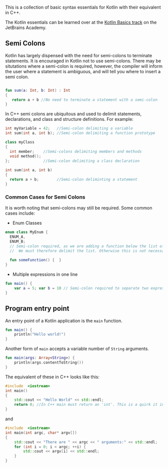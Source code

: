 [//]: # (title: Basic syntax)

This is a collection of basic syntax essentials for Kotlin with their equivalent in C++.

The Kotlin essentials can be learned over at the [Kotlin Basics track](https://hyperskill.org/tracks/18)
on the JetBrains Academy.

## Semi Colons

Kotlin has largely dispensed with the need for semi-colons to terminate statements. It is encouraged in Kotlin not to use semi-colons. There may be situtations where a semi-colon is required, however, the compiler will 
inform the user where a statement is ambiguous, and will tell you where to insert a semi colon.

```kotlin

fun sum(a: Int, b: Int) : Int
{
   return a + b //No need to terminate a statement with a semi-colon
}
```

In C++ semi colons are ubiquitous and used to delimit statements, declarations, and class and structure definitions.
For example:

``` cpp
int myVariable = 42;   //Semi-colon delimiting a variable
int sum(int a, int b); //Semi-colon delimiting a function prototype

class myClass
{
  int member;    //Semi-colons delimiting members and methods
  void method();
};               //Semi-colon delimiting a class declaration
  
int sum(int a, int b)
{ 
  return a + b;        //Semi-colon deliminting a statement
}
```
### Common Cases for Semi Colons
It is worth noting that semi-colons may still be required.
Some common cases include:
- Enum Classes
```kotlin
enum class MyEnum {
  ENUM_A,
  ENUM_B; 
  // Semi-colon required, as we are adding a function below the list of enum values. 
  //  We must therefore delimit the list. Otherwise this is not necessary.
  
  fun someFunction() {  }
}
```
- Multiple expressions in one line
```kotlin
fun main() {
    var a = 5; var b = 10 // Semi-colon required to separate two expressions in one line
}
```

## Program entry point

An entry point of a Kotlin application is the `main` function.

```kotlin
fun main() {
    println("Hello world!")
}
```

Another form of `main` accepts a variable number of `String` arguments. 

```kotlin
fun main(args: Array<String>) {
    println(args.contentToString())
}
```

The equivalent of these in C++ looks like this:

```cpp
#include  <iostream>
int main()
{
	std::cout << "Hello World" << std::endl;
	return 0; //In C++ main must return an 'int'. This is a quirk it inherited from 'C'
}
```

and

```cpp
#include  <iostream>
int main(int argc, char* argv[])
{
    std::cout << "There are " << argc << " arguments:" << std::endl;
    for (int i = 0; i < argc; ++i) {
        std::cout << argv[i] << std::endl;
    }
}
```
